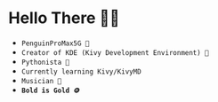 # **Hello There 👨🏻**
- `PenguinProMax5G 🐧`
- `Creator of KDE (Kivy Development Environment) 🚀`
- `Pythonista 🐍`
- `Currently learning Kivy/KivyMD`
- `Musician 🎹`
- **`Bold is Gold 🪙`**
